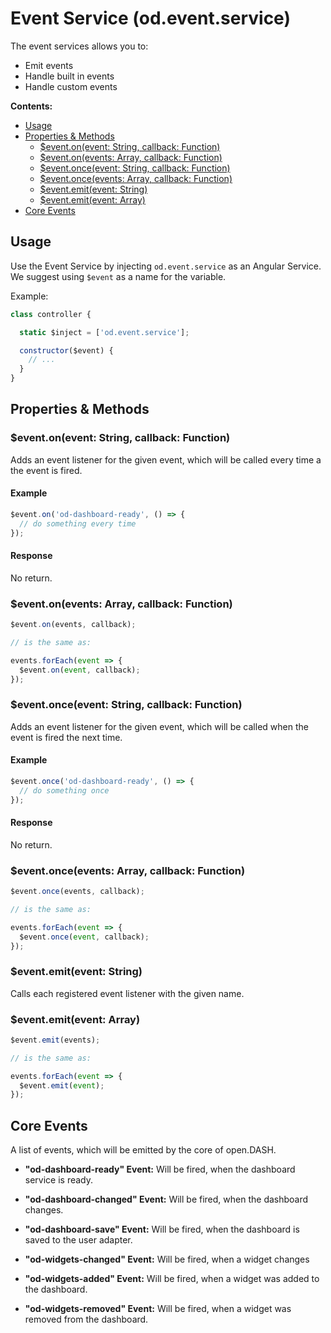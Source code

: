 # Event Service (od.event.service)

The event services allows you to:
- Emit events
- Handle built in events
- Handle custom events

**Contents:**
<!-- TOC depthFrom:2 depthTo:3 -->

- [Usage](#usage)
- [Properties & Methods](#properties--methods)
  - [$event.on(event: String, callback: Function)](#eventonevent-string-callback-function)
  - [$event.on(events: Array, callback: Function)](#eventonevents-array-callback-function)
  - [$event.once(event: String, callback: Function)](#eventonceevent-string-callback-function)
  - [$event.once(events: Array, callback: Function)](#eventonceevents-array-callback-function)
  - [$event.emit(event: String)](#eventemitevent-string)
  - [$event.emit(event: Array)](#eventemitevent-array)
- [Core Events](#core-events)

<!-- /TOC -->

## Usage

Use the Event Service by injecting `od.event.service` as an Angular Service. We suggest using `$event` as a name for the variable.

Example:
```js
class controller {

  static $inject = ['od.event.service'];

  constructor($event) {
    // ...
  }
}
```

## Properties & Methods

### $event.on(event: String, callback: Function)

Adds an event listener for the given event, which will be called every time a the event is fired.

#### Example

```js
$event.on('od-dashboard-ready', () => {
  // do something every time
});
```

#### Response

No return.

### $event.on(events: Array, callback: Function)

```js
$event.on(events, callback);

// is the same as:

events.forEach(event => {
  $event.on(event, callback);
});
```

### $event.once(event: String, callback: Function)

Adds an event listener for the given event, which will be called when the event is fired the next time.

#### Example

```js
$event.once('od-dashboard-ready', () => {
  // do something once
});
```

#### Response

No return.

### $event.once(events: Array, callback: Function)

```js
$event.once(events, callback);

// is the same as:

events.forEach(event => {
  $event.once(event, callback);
});
```

### $event.emit(event: String)

Calls each registered event listener with the given name.

### $event.emit(event: Array)

```js
$event.emit(events);

// is the same as:

events.forEach(event => {
  $event.emit(event);
});
```

## Core Events

A list of events, which will be emitted by the core of open.DASH.

- **"od-dashboard-ready" Event:** Will be fired, when the dashboard service is ready.

- **"od-dashboard-changed" Event:** Will be fired, when the dashboard changes.

- **"od-dashboard-save" Event:** Will be fired, when the dashboard is saved to the user adapter.

- **"od-widgets-changed" Event:** Will be fired, when a widget changes

- **"od-widgets-added" Event:** Will be fired, when a widget was added to the dashboard.

- **"od-widgets-removed" Event:** Will be fired, when a widget was removed from the dashboard.